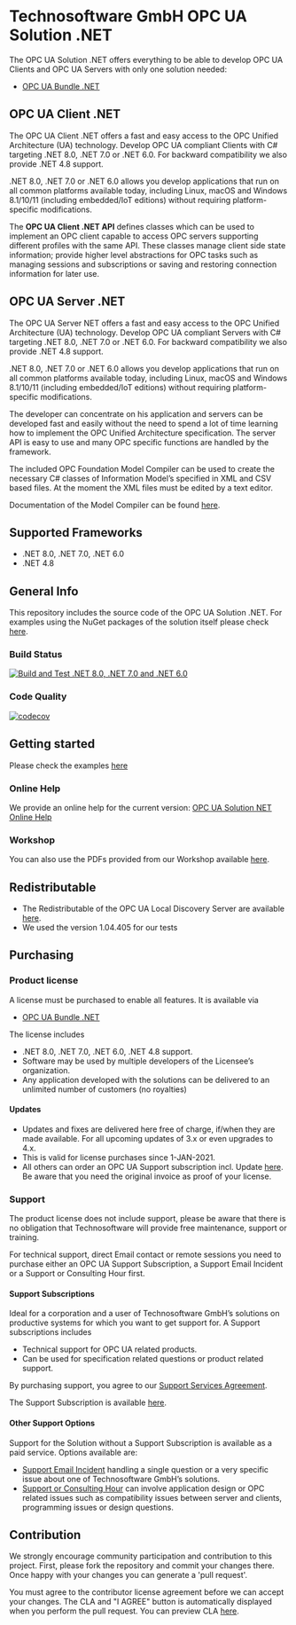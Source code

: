 # Technosoftware GmbH OPC UA Solution .NET

The OPC UA Solution .NET offers everything to be able to develop OPC UA Clients and OPC UA Servers with only one solution needed:

 * [OPC UA Bundle .NET](https://technosoftware.com/product/opc-ua-bundle-net/)

## OPC UA Client .NET

The OPC UA Client .NET offers a fast and easy access to the OPC Unified Architecture (UA) technology. Develop OPC UA compliant Clients with C# targeting .NET 8.0, .NET 7.0 or .NET 6.0. For backward compatibility we also provide .NET 4.8 support.

.NET 8.0, .NET 7.0 or .NET 6.0 allows you develop applications that run on all common platforms available today, including Linux, macOS and Windows 8.1/10/11 (including embedded/IoT editions) without requiring platform-specific modifications.

The **OPC UA Client .NET API** defines classes which can be used to implement an OPC client capable to access OPC servers supporting different profiles with the same API. These classes manage client side state information; provide higher level abstractions for OPC tasks such as managing sessions and subscriptions or saving and restoring connection information for later use.

## OPC UA Server .NET

The OPC UA Server NET offers a fast and easy access to the OPC Unified Architecture (UA) technology. Develop OPC UA compliant Servers with C# targeting .NET 8.0, .NET 7.0 or .NET 6.0. For backward compatibility we also provide .NET 4.8 support.

.NET 8.0, .NET 7.0 or .NET 6.0 allows you develop applications that run on all common platforms available today, including Linux, macOS and Windows 8.1/10/11 (including embedded/IoT editions) without requiring platform-specific modifications.

The developer can concentrate on his application and servers can be developed fast and easily without the need to spend a lot of time learning how to implement the OPC Unified Architecture specification. The server API is easy to use and many OPC specific functions are handled by the framework.

The included OPC Foundation Model Compiler can be used to create the necessary C# classes of Information Model’s specified in XML and CSV based files. At the moment the XML files must be edited by a text editor. 

Documentation of the Model Compiler can be found [here](https://github.com/OPCFoundation/UA-ModelCompiler).

## Supported Frameworks

 * .NET 8.0, .NET 7.0, .NET 6.0
 * .NET 4.8

##  General Info

This repository includes the source code of the OPC UA Solution .NET. For examples using the NuGet packages of the solution itself please check [here](https://github.com/technosoftware-gmbh/opcua-solution-net-samples).

### Build Status

[![Build and Test .NET 8.0, .NET 7.0 and .NET 6.0](https://github.com/technosoftware-gmbh/opcua-solution-net/actions/workflows/buildandtest.yml/badge.svg)](https://github.com/technosoftware-gmbh/opcua-solution-net/actions/workflows/buildandtest.yml)

### Code Quality

[![codecov](https://codecov.io/gh/technosoftware-gmbh/opcua-solution-net/graph/badge.svg?token=PJ39TDO2RE)](https://codecov.io/gh/technosoftware-gmbh/opcua-solution-net)

## Getting started

Please check the examples [here](https://github.com/technosoftware-gmbh/opcua-solution-net-samples)
 
### Online Help

We provide an online help for the current version: [OPC UA Solution NET Online Help](https://technosoftware.com/help/OPCUaSolutionNet/33/)

### Workshop

You can also use the PDFs provided from our Workshop available [here](./Workshop).

##	Redistributable

- The Redistributable of the OPC UA Local Discovery Server are available [here](https://opcfoundation.org/developer-tools/samples-and-tools-unified-architecture/local-discovery-server-lds/).
- We used the version 1.04.405 for our tests

## Purchasing

### Product license

A license must be purchased to enable all features. It is available via

 * [OPC UA Bundle .NET](https://technosoftware.com/product/opc-ua-bundle-net/)

The license includes

 * .NET 8.0, .NET 7.0, .NET 6.0, .NET 4.8 support.
 * Software may be used by multiple developers of the Licensee’s organization.
 * Any application developed with the solutions can be delivered to an unlimited number of customers (no royalties)
 
#### Updates
 
 * Updates and fixes are delivered here free of charge, if/when they are made available. For all upcoming updates of 3.x or even upgrades to 4.x.
 * This is valid for license purchases since 1-JAN-2021. 
 * All others can order an OPC UA Support subscription incl. Update [here](https://technosoftware.com/product/opc-support-subscription-update/). Be aware that you need the original invoice as proof of your license.

### Support

The product license does not include support, please be aware that there is no obligation that Technosoftware will provide free maintenance, support or training.

For technical support, direct Email contact or remote sessions you need to purchase either an OPC UA Support Subscription, a Support Email Incident or a Support or Consulting Hour first.

#### Support Subscriptions

Ideal for a corporation and a user of Technosoftware GmbH’s solutions on productive systems for which you want to get support for. 
A Support subscriptions includes

- Technical support for OPC UA related products.
- Can be used for specification related questions or product related support.

By purchasing support, you agree to our [Support Services Agreement](https://technosoftware.com/documents/Support_Services_Agreement.pdf).

The Support Subscription is available [here](https://technosoftware.com/product/opc-ua-support-subscription/).

#### Other Support Options

Support for the Solution without a Support Subscription is available as a paid service. Options available are:

 * [Support Email Incident](https://technosoftware.com/product/support-email-incident/) handling a single question or a very specific issue about one of Technosoftware GmbH’s solutions.
 * [Support or Consulting Hour](https://technosoftware.com/product/support-or-consulting-hour/) can involve application design or OPC related issues such as compatibility issues between server and clients, programming issues or design questions.

## Contribution

We strongly encourage community participation and contribution to this project. First, please fork the repository and commit your changes there. Once happy with your changes you can generate a 'pull request'.

You must agree to the contributor license agreement before we can accept your changes. The CLA and "I AGREE" button is automatically displayed when you perform the pull request. You can preview CLA [here](https://cla-assistant.io/technosoftware-gmbh/opcua-solution-net).
